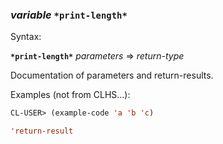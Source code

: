 ### <em>variable</em> <strong>`*print-length*`</strong>

Syntax:

<strong>`*print-length*`</strong> <em>parameters</em> => <em>return-type</em>

Documentation of parameters and return-results.

Examples (not from CLHS...):

```lisp
CL-USER> (example-code 'a 'b 'c)

'return-result
```
